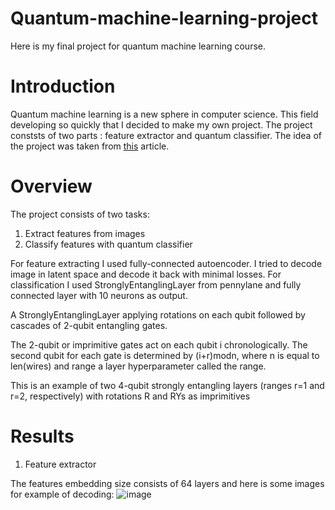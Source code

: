 # Quantum-machine-learning-project

Here is my final project for quantum machine learning course.

# Introduction

Quantum machine learning is a new sphere in computer science. This field developing so quickly that I decided to make my own project. The project conststs of two parts : feature extractor and quantum classifier. The idea of the project was taken from [this](https://towardsdatascience.com/hybrid-quantum-neural-network-for-reduced-mnist-data-840897ad08a) article.

# Overview

The project consists of two tasks: 
1. Extract features from images
2. Classify features with quantum classifier

For feature extracting I used fully-connected autoencoder. I tried to decode image in latent space and decode it back with minimal losses.
For classification I used StronglyEntanglingLayer from pennylane and fully connected layer with 10 neurons as output.

A StronglyEntanglingLayer applying rotations on each qubit followed by cascades of 2-qubit entangling gates.

The 2-qubit or imprimitive gates act on each qubit i chronologically. The second qubit for each gate is determined by (i+r)modn, where n is equal to len(wires) and range a layer hyperparameter called the range.

This is an example of two 4-qubit strongly entangling layers (ranges r=1 and r=2, respectively) with rotations R and RYs as imprimitives

# Results

1. Feature extractor

The features embedding size consists of 64 layers and here is some images for example of decoding:
![image](https://user-images.githubusercontent.com/32843048/147247680-bbefdc5b-7411-4118-8e99-db9f602c6838.png)
